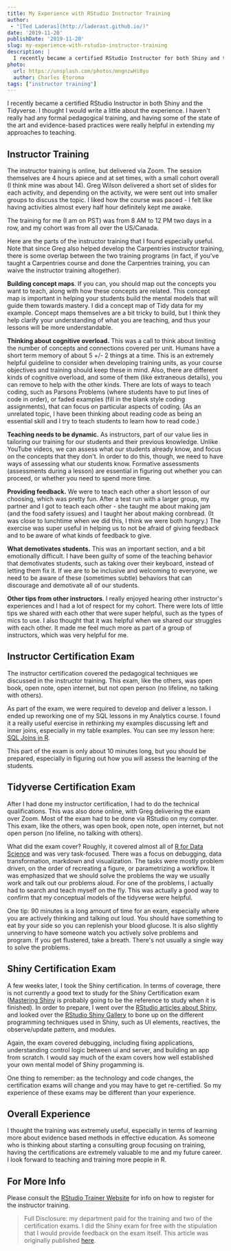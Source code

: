 ```yaml
---
title: My Experience with RStudio Instructor Training
author:
 - "[Ted Laderas](http://laderast.github.io/)"
date: '2019-11-20'
publishDate: '2019-11-20'
slug: my-experience-with-rstudio-instructor-training
description: |
  I recently became a certified RStudio Instructor for both Shiny and the Tidyverse, and thought I would write a little about the experience.
photo:
  url: https://unsplash.com/photos/mngnzwHi0yo
  author: Charles Etoroma
tags: ["instructor training"]
---
```


I recently became a certified RStudio Instructor in both Shiny and the Tidyverse. I thought I would write a little about the experience. I haven't really had any formal pedagogical training, and having some of the state of the art and evidence-based practices were really helpful in extending my approaches to teaching.

## Instructor Training

The instructor training is online, but delivered via Zoom. The session themselves are 4 hours apiece and at set times, with a small cohort overall (I think mine was about 14). Greg Wilson delivered a short set of slides for each activity, and depending on the activity, we were sent out into smaller groups to discuss the topic. I liked how the course was paced - I felt like having activities almost every half hour definitely kept me awake.

The training for me (I am on PST) was from 8 AM to 12 PM two days in a row, and my cohort was from all over the US/Canada.

Here are the parts of the instructor training that I found especially useful. Note that since Greg also helped develop the Carpentries instructor training, there is some overlap between the two training programs (in fact, if you've taught a Carpentries course and done the Carpentries training, you can waive the instructor training altogether).

**Building concept maps**. If you can, you should map out the concepts you want to teach, along with how these concepts are related. This concept map is important in helping your students build the mental models that will guide them towards mastery. I did a concept map of Tidy data for my example. Concept maps themselves are a bit tricky to build, but I think they help clarify your understanding of what you are teaching, and thus your lessons will be more understandable.

**Thinking about cognitive overload.** This was a call to think about limiting the number of concepts and connections covered per unit. Humans have a short term memory of about 5 +/- 2 things at a time. This is an extremely helpful guideline to consider when developing training units, as your course objectives and training should keep these in mind. Also, there are different kinds of cognitive overload, and some of them (like extraneous details), you can remove to help with the other kinds. There are lots of ways to teach coding, such as Parsons Problems (where students have to put lines of code in order), or faded examples (fill in the blank style coding assignments), that can focus on particular aspects of coding. (As an unrelated topic, I have been thinking about reading code as being an essential skill and I try to teach students to learn how to read code.)

**Teaching needs to be dynamic.** As instructors, part of our value lies in tailoring our training for our students and their previous knowledge. Unlike YouTube videos, we can assess what our students already know, and focus on the concepts that they don't. In order to do this, though, we need to have ways of assessing what our students know. Formative assessments (assessments during a lesson) are essential in figuring out whether you can proceed, or whether you need to spend more time.

**Providing feedback.** We were to teach each other a short lesson of our choosing, which was pretty fun. After a test run with a larger group, my partner and I got to teach each other - she taught me about making jam (and the food safety issues) and I taught her about making cornbread. (It was close to lunchtime when we did this, I think we were both hungry.) The exercise was super useful in helping us to not be afraid of giving feedback and to be aware of what kinds of feedback to give.

**What demotivates students.** This was an important section, and a bit emotionally difficult. I have been guilty of some of the teaching behavior that demotivates students, such as taking over their keyboard, instead of letting them fix it. If we are to be inclusive and welcoming to everyone, we need to be aware of these (sometimes subtle) behaviors that can discourage and demotivate all of our students.

**Other tips from other instructors**. I really enjoyed hearing other instructor's experiences and I had a lot of respect for my cohort. There were lots of little tips we shared with each other that were super helpful, such as the types of mics to use. I also thought that it was helpful when we shared our struggles with each other. It made me feel much more as part of a group of instructors, which was very helpful for me.

## Instructor Certification Exam

The instructor certification covered the pedagogical techniques we discussed in the instructor training. This exam, like the others, was open book, open note, open internet, but not open person (no lifeline, no talking with others).

As part of the exam, we were required to develop and deliver a lesson. I ended up reworking one of my SQL lessons in my Analytics course. I found it a really useful exercise in rethinking my examples discussing left and inner joins, especially in my table examples. You can see my lesson here: [SQL Joins in R](https://rstudio.cloud/project/413048).

This part of the exam is only about 10 minutes long, but you should be prepared, especially in figuring out how you will assess the learning of the students.

## Tidyverse Certification Exam

After I had done my instructor certification, I had to do the technical qualifications. This was also done online, with Greg delivering the exam over Zoom. Most of the exam had to be done via RStudio on my computer. This exam, like the others, was open book, open note, open internet, but not open person (no lifeline, no talking with others).

What did the exam cover? Roughly, it covered almost all of [R for Data Science](https://r4ds.had.co.nz) and was very task-focused. There was a focus on debugging, data transformation, markdown and visualization. The tasks were mostly problem driven, on the order of recreating a figure, or parametrizing a workflow. It was emphasized that we should solve the problems the way we usually work and talk out our problems aloud. For one of the problems, I actually had to search and teach myself on the fly. This was actually a good way to confirm that my conceptual models of the tidyverse were helpful.

One tip: 90 minutes is a long amount of time for an exam, especially where you are actively thinking and talking out loud. You should have something to eat by your side so you can replenish your blood glucose. It is also slightly unnerving to have someone watch you actively solve problems and program. If you get flustered, take a breath. There's not usually a single way to solve the problems.

## Shiny Certification Exam

A few weeks later, I took the Shiny certification. In terms of coverage, there is not currently a good text to study for the Shiny Certification exam ([Mastering Shiny](https://mastering-shiny.org) is probably going to be the reference to study when it is finished). In order to prepare, I went over the [RStudio articles about Shiny](https://shiny.rstudio.com), and looked over the [RStudio Shiny Gallery](https://shiny.rstudio.com/gallery/) to bone up on the different programming techniques used in Shiny, such as UI elements, reactives, the observe/update pattern, and modules.

Again, the exam covered debugging, including fixing applications, understanding control logic between ui and server, and building an app from scratch. I would say much of the exam covers how well established your own mental model of Shiny progamming is.

One thing to remember: as the technology and code changes, the certification exams will change and you may have to get re-certified. So my experience of these exams may be different than your experience.

## Overall Experience

I thought the training was extremely useful, especially in terms of learning more about evidence based methods in effective education. As someone who is thinking about starting a consulting group focusing on training, having the certifications are extremely valuable to me and my future career. I look forward to teaching and training more people in R.

## For More Info

Please consult the [RStudio Trainer Website](https://education.rstudio.com/trainers/) for info on how to register for the instructor training.

> Full Disclosure: my department paid for the training and two of the certification exams. I did the Shiny exam for free with the stipulation that I would provide feedback on the exam itself. This article was originally published [here](http://laderast.github.io/2019/11/15/my-experience-with-rstudio-instructor-training/).
